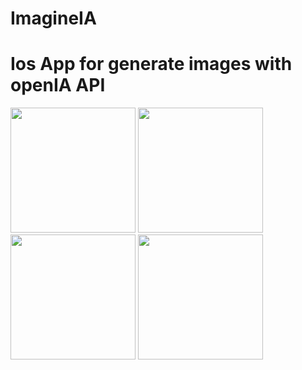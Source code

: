 # ImagineIA
<h1>Ios App for generate images with openIA API</h1>
<p float="left">
  <img src="https://github.com/AnthonyBuilder/ImagineIA/assets/35379640/31a73e6d-7358-4c35-8baf-8f6b0d683455" width="200" /> 
  <img src="https://github.com/AnthonyBuilder/ImagineIA/assets/35379640/a606449b-4039-4106-a966-5a9c7343cedd" width="200" />
  <img src="https://github.com/AnthonyBuilder/ImagineIA/assets/35379640/4b34e311-1f49-43a1-9d5e-04494a46f543" width="200" />
  <img src="https://github.com/AnthonyBuilder/ImagineIA/assets/35379640/048ef20e-4074-4a05-b801-be036d9f6b91" width="200" />
</p>

